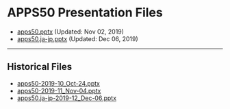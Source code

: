 <!--
This is a machine generated file, and should not be edited, as it will be overwritten with future updates.
-->

# APPS50 Presentation Files

- [apps50.pptx](https://globaleventcdn.blob.core.windows.net/assets/apps/apps50/apps50.pptx) (Updated: Nov 02, 2019)
- [apps50.ja-jp.pptx](https://globaleventcdn.blob.core.windows.net/assets/apps/apps50/apps50.ja-jp.pptx) (Updated: Dec 06, 2019)
---
## Historical Files
- [apps50-2019-10_Oct-24.pptx](https://globaleventcdn.blob.core.windows.net/assets/apps/apps50/apps50-2019-10_Oct-24.pptx)
- [apps50-2019-11_Nov-04.pptx](https://globaleventcdn.blob.core.windows.net/assets/apps/apps50/apps50-2019-11_Nov-04.pptx)
- [apps50.ja-jp-2019-12_Dec-06.pptx](https://globaleventcdn.blob.core.windows.net/assets/apps/apps50/apps50.ja-jp-2019-12_Dec-06.pptx)


